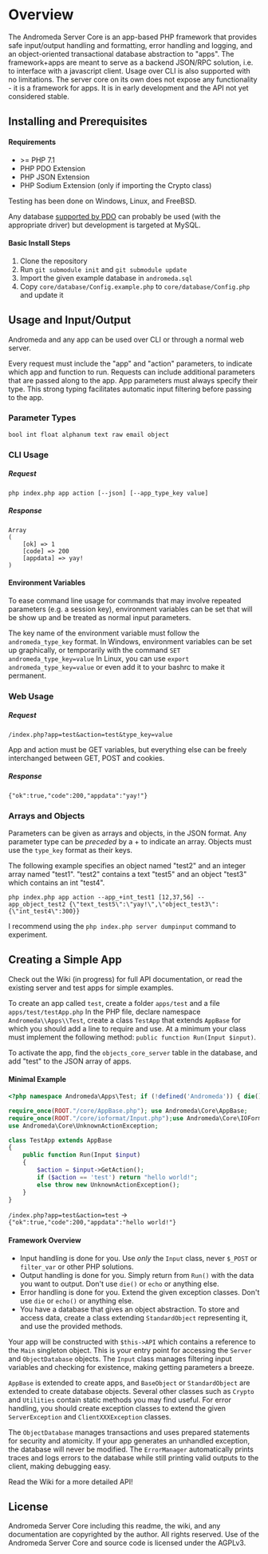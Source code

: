 # Overview

The Andromeda Server Core is an app-based PHP framework that provides safe input/output handling
and formatting, error handling and logging, and an object-oriented transactional database abstraction
to "apps". The framework+apps are meant to serve as a backend JSON/RPC solution, i.e. to interface
with a javascript client.  Usage over CLI is also supported with no limitations.
The server core on its own does not expose any functionality - it is a framework for apps.
It is in early development and the API not yet considered stable. 


## Installing and Prerequisites

#### Requirements
* \>= PHP 7.1
* PHP PDO Extension
* PHP JSON Extension
* PHP Sodium Extension (only if importing the Crypto class)

Testing has been done on Windows, Linux, and FreeBSD.

Any database [supported by PDO](https://secure.php.net/manual/en/pdo.drivers.php)
can probably be used (with the appropriate driver) but development is targeted at MySQL.

#### Basic Install Steps

1. Clone the repository
2. Run ```git submodule init``` and ```git submodule update```
3. Import the given example database in ```andromeda.sql```
4. Copy ```core/database/Config.example.php``` to ```core/database/Config.php``` and update it



## Usage and Input/Output

Andromeda and any app can be used over CLI or through a normal web server.

Every request must include the "app" and "action" parameters, to indicate which app and function to run.  Requests can include additional parameters that are passed along to the app.  App parameters must always specify their type. This strong typing facilitates automatic input filtering before passing to the app.
### Parameter Types
`bool int float alphanum text raw email object`

### CLI Usage

##### Request
```
php index.php app action [--json] [--app_type_key value]
```

##### Response
```
Array
(
    [ok] => 1
    [code] => 200
    [appdata] => yay!
)
```

#### Environment Variables

To ease command line usage for commands that may involve repeated parameters (e.g. a session key),
environment variables can be set that will be show up and be treated as normal input parameters.

The key name of the environment variable must follow the `andromeda_type_key` format.
In Windows, environment variables can be set up graphically, or temporarily with the command `SET andromeda_type_key=value`
In Linux, you can use `export andromeda_type_key=value` or even add it to your bashrc to make it permanent.


### Web Usage

##### Request 
```
/index.php?app=test&action=test&type_key=value
```

App and action must be GET variables, but everything else can be freely interchanged between GET, POST and cookies.

##### Response
```
{"ok":true,"code":200,"appdata":"yay!"}
```

### Arrays and Objects 

Parameters can be given as arrays and objects, in the JSON format. 
Any parameter type can be *preceded* by a + to indicate an array.
Objects must use the ```type_key``` format as their keys.

The following example specifies an object named "test2" and an integer array named "test1".
"test2" contains a text "test5" and an object "test3" which contains an int "test4".

```
php index.php app action --app_+int_test1 [12,37,56] --app_object_test2 {\"text_test5\":\"yay!\",\"object_test3\":{\"int_test4\":300}}
```

I recommend using the ```php index.php server dumpinput``` command to experiment.




 
## Creating a Simple App

Check out the Wiki (in progress) for full API documentation, or read the existing server and test apps for simple examples.

To create an app called `test`, create a folder `apps/test` and a file `apps/test/testApp.php`
In the PHP file, declare namespace `Andromeda\\Apps\\Test`, create a class `TestApp` that extends `AppBase` for which you should add a line to require and use.
At a minimum your class must implement the following method: ```public function Run(Input $input)```.

To activate the app, find the `objects_core_server` table in the database, and add "test" to the JSON array of apps.

#### Minimal Example

```php
<?php namespace Andromeda\Apps\Test; if (!defined('Andromeda')) { die(); }

require_once(ROOT."/core/AppBase.php"); use Andromeda\Core\AppBase;
require_once(ROOT."/core/ioformat/Input.php");use Andromeda\Core\IOFormat\Input;
use Andromeda\Core\UnknownActionException;

class TestApp extends AppBase
{
    public function Run(Input $input)
    {
        $action = $input->GetAction();        
        if ($action == 'test') return "hello world!"; 
        else throw new UnknownActionException();
    }
}
```

`/index.php?app=test&action=test` -> 
`{"ok":true,"code":200,"appdata":"hello world!"}`

#### Framework Overview

* Input handling is done for you.  Use *only* the `Input` class, never `$_POST` or `filter_var` or other PHP solutions.
* Output handling is done for you.  Simply return from `Run()` with the data you want to output.  Don't use `die()` or `echo` or anything else.
* Error handling is done for you.  Extend the given exception classes.  Don't use `die` or `echo()` or anything else.
* You have a database that gives an object abstraction.  To store and access data, create a class extending `StandardObject` representing it, and use the provided methods.

Your app will be constructed with ```$this->API``` which contains a reference to the `Main` singleton object.
This is your entry point for accessing the `Server` and `ObjectDatabase` objects.
The `Input` class manages filtering input variables and checking for existence, making getting parameters a breeze.

`AppBase` is extended to create apps, and `BaseObject` or `StandardObject` are extended to create database objects.
Several other classes such as `Crypto` and `Utilities` contain static methods you may find useful.
For error handling, you should create exception classes to extend the given `ServerException` and `ClientXXXException` classes.

The `ObjectDatabase` manages transactions and uses prepared statements for security and atomicity.  If your app generates an unhandled exception, the database will never be modified.
The `ErrorManager` automatically prints traces and logs errors to the database while still printing valid outputs to the client, making debugging easy.

Read the Wiki for a more detailed API!

## License

Andromeda Server Core including this readme, the wiki, and any documentation are copyrighted by the author.  All rights reserved.
Use of the Andromeda Server Core and source code is licensed under the AGPLv3.  